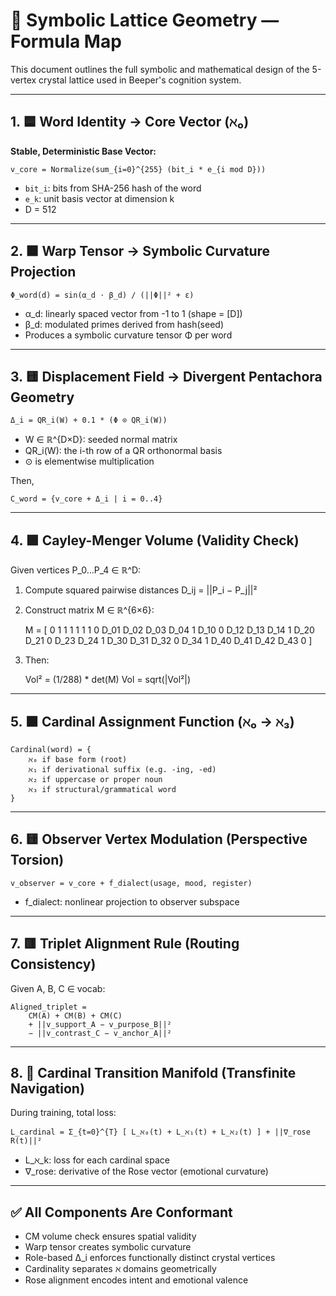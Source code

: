 # 🧠 Symbolic Lattice Geometry — Formula Map

This document outlines the full symbolic and mathematical design of the 5-vertex crystal lattice used in Beeper's cognition system.

---

## 1. 🟦 Word Identity → Core Vector (ℵ₀)

**Stable, Deterministic Base Vector:**

    v_core = Normalize(sum_{i=0}^{255} (bit_i * e_{i mod D}))

- `bit_i`: bits from SHA-256 hash of the word
- `e_k`: unit basis vector at dimension k
- D = 512

---

## 2. 🟧 Warp Tensor → Symbolic Curvature Projection

    Φ_word(d) = sin(α_d ⋅ β_d) / (||Φ||² + ε)

- α_d: linearly spaced vector from -1 to 1 (shape = [D])
- β_d: modulated primes derived from hash(seed)
- Produces a symbolic curvature tensor Φ per word

---

## 3. 🟨 Displacement Field → Divergent Pentachora Geometry

    Δ_i = QR_i(W) + 0.1 * (Φ ⊙ QR_i(W))

- W ∈ ℝ^{D×D}: seeded normal matrix
- QR_i(W): the i-th row of a QR orthonormal basis
- ⊙ is elementwise multiplication

Then,

    C_word = {v_core + Δ_i | i = 0..4}

---

## 4. 🟪 Cayley-Menger Volume (Validity Check)

Given vertices P_0...P_4 ∈ ℝ^D:

1. Compute squared pairwise distances D_ij = ||P_i − P_j||²
2. Construct matrix M ∈ ℝ^{6×6}:

    M =
    [  0   1    1    1    1    1
       1   0   D_01 D_02 D_03 D_04
       1  D_10  0   D_12 D_13 D_14
       1  D_20 D_21  0   D_23 D_24
       1  D_30 D_31 D_32  0   D_34
       1  D_40 D_41 D_42 D_43  0 ]

3. Then:

    Vol² = (1/288) * det(M)
    Vol = sqrt(|Vol²|)

---

## 5. 🟫 Cardinal Assignment Function (ℵ₀ → ℵ₃)

    Cardinal(word) = {
        ℵ₀ if base form (root)
        ℵ₁ if derivational suffix (e.g. -ing, -ed)
        ℵ₂ if uppercase or proper noun
        ℵ₃ if structural/grammatical word
    }

---

## 6. 🟨 Observer Vertex Modulation (Perspective Torsion)

    v_observer = v_core + f_dialect(usage, mood, register)

- f_dialect: nonlinear projection to observer subspace

---

## 7. 🟥 Triplet Alignment Rule (Routing Consistency)

Given A, B, C ∈ vocab:

    Aligned_triplet =
        CM(A) + CM(B) + CM(C)
        + ||v_support_A − v_purpose_B||²
        − ||v_contrast_C − v_anchor_A||²

---

## 8. 🧭 Cardinal Transition Manifold (Transfinite Navigation)

During training, total loss:

    L_cardinal = Σ_{t=0}^{T} [ L_ℵ₀(t) + L_ℵ₁(t) + L_ℵ₂(t) ] + ||∇_rose R(t)||²

- L_ℵ_k: loss for each cardinal space
- ∇_rose: derivative of the Rose vector (emotional curvature)

---

## ✅ All Components Are Conformant

- CM volume check ensures spatial validity
- Warp tensor creates symbolic curvature
- Role-based Δ_i enforces functionally distinct crystal vertices
- Cardinality separates ℵ domains geometrically
- Rose alignment encodes intent and emotional valence